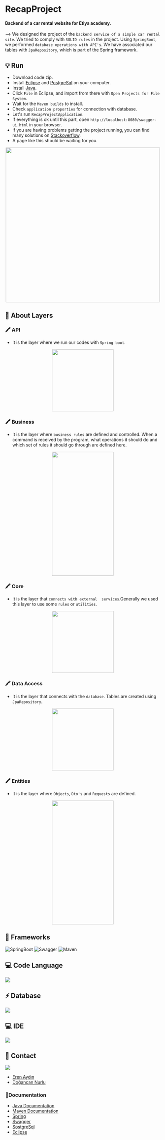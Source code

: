 # RecapProject
#### Backend of a car rental website for Etiya academy.
-->  We designed the project of the `backend service of a simple car rental site`. We tried to comply with `SOLID rules` in the project. Using `SpringBoot`, we performed `database operations with API's`. We have associated our tables with `JpaRepository`, which is part of the Spring framework.


## 💡 Run
* Download code zip.
* Install [Eclipse](https://www.eclipse.org/) and [PostgreSql](https://www.postgresql.org/) on your computer.
* Install [Java](https://www.oracle.com/java/technologies/downloads/).
* Click `File` in Eclipse, and import from there with `Open Projects for File System`.
* Wait for the `Maven builds` to install.
* Check `application proporties` for connection with database.
* Let's run  `RecapProjectApplication`.
* If everything is ok until this part, open `http://localhost:8080/swagger-ui.html` in your browser.
* If you are having problems getting the project running, you can find many solutions on [Stackoverflow](https://stackoverflow.com/).
* A page like this should be waiting for you.
<p align="center">
<img src="https://user-images.githubusercontent.com/83093241/135363066-4b78a16f-f1c0-4ae4-907a-c001b62c1292.png " width="500" height="500" />
</p>

## 🧐 About Layers


### 🖍 API
* It is the layer where we run our codes with `Spring boot`.
<p align="center">
<img src="https://user-images.githubusercontent.com/83093241/135363445-b4000808-c50a-4696-b780-e4ba0686abb3.png " width="200" height="200" />
</p>

### 🖍 Business
* It is the layer where `business rules` are defined and controlled. When a command is received by the program, what operations it should do and which set of rules it should go through are defined here.
<p align="center">
<img src="https://user-images.githubusercontent.com/83093241/135363510-69e84ab7-f77e-44b4-a787-1962dd0dcf58.png " width="200" height="400" />
</p>

### 🖍 Core
* It is the layer that `connects with external  services`.Generally we used this layer to use some `rules` or `utilities`.
<p align="center">
<img src="https://user-images.githubusercontent.com/83093241/135363576-5ec0531b-c6be-4f54-b0a9-56b29cdd8642.png " width="200" height="200" />
</p>

### 🖍 Data Access
* It is the layer that connects with the `database`. Tables are created using `JpaRepository`.
<p align="center">
<img src="https://user-images.githubusercontent.com/83093241/135363653-e49f7f88-b793-405a-b8f7-e8ed87dfafc9.png" width="200" height="200" />
</p>

### 🖍 Entities
* It is the layer where `Objects`, `Dto's` and `Requests` are defined.
<p align="center">
<img src="https://user-images.githubusercontent.com/83093241/135363692-647f31bb-d027-4268-903e-d60d8508f73e.png" width="200" height="400" />
</p>


## 🚀 Frameworks
![SpringBoot](https://img.shields.io/badge/Spring-6DB33F?style=for-the-badge&logo=spring&logoColor=white)
![Swagger](https://img.shields.io/badge/Swagger-85EA2D?style=for-the-badge&logo=Swagger&logoColor=white)
![Maven](https://img.shields.io/badge/apache_maven-C71A36?style=for-the-badge&logo=apachemaven&logoColor=white)


## 💻 Code Language
![](https://img.shields.io/badge/Java-ED8B00?style=for-the-badge&logo=java&logoColor=white)

## ⚡ Database
![](https://img.shields.io/badge/PostgreSQL-316192?style=for-the-badge&logo=postgresql&logoColor=white)


## 💻 IDE
![](https://img.shields.io/badge/Eclipse-2C2255?style=for-the-badge&logo=eclipse&logoColor=white)

## 📱 Contact
![](https://img.shields.io/badge/LinkedIn-0077B5?style=for-the-badge&logo=linkedin&logoColor=white)
* [Eren Aydın](https://www.linkedin.com/in/eerenaydin/)
* [Doğancan Nurlu](https://www.linkedin.com/in/do%C4%9Fancan-nurlu-67a699156/)

### 📝Documentation
* [Java Documentation](https://docs.oracle.com/en/java/)
* [Maven Documentation](https://maven.apache.org/)
* [Spring](https://spring.io/)
* [Swagger](https://swagger.io)
* [SostgreSql](https://www.postgresql.org/)
* [Eclipse](https://www.eclipse.org/)


